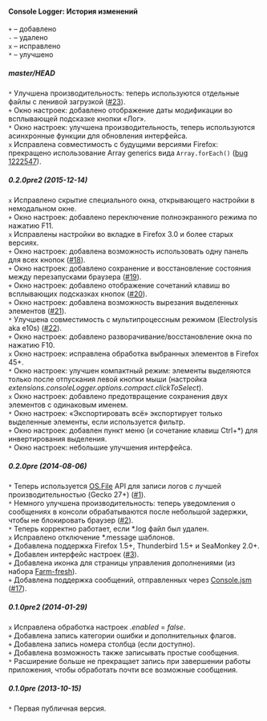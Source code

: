 ﻿#### Console Logger: История изменений

`+` – добавлено<br>
`-` – удалено<br>
`x` – исправлено<br>
`*` – улучшено<br>

##### master/HEAD
`*` Улучшена производительность: теперь используются отдельные файлы с ленивой загрузкой (<a href="https://github.com/Infocatcher/Console_Logger/issues/23">#23</a>).<br>
`+` Окно настроек: добавлено отображение даты модификации во всплывающей подсказке кнопки «Лог».<br>
`*` Окно настроек: улучшена производительность, теперь используются асинхронные функции для обновления интерфейса.<br>
`x` Исправлена совместимость с будущими версиями Firefox: прекращено использование Array generics вида `Array.forEach()` (<a href="https://bugzilla.mozilla.org/show_bug.cgi?id=1222547">bug 1222547</a>).<br>

##### 0.2.0pre2 (2015-12-14)
`x` Исправлено скрытие специального окна, открывающего настройки в немодальном окне.<br>
`+` Окно настроек: добавлено переключение полноэкранного режима по нажатию F11.<br>
`x` Исправлены настройки во вкладке в Firefox 3.0 и более старых версиях.<br>
`+` Окно настроек: добавлена возможность использовать одну панель для всех кнопок (<a href="https://github.com/Infocatcher/Console_Logger/issues/18">#18</a>).<br>
`+` Окно настроек: добавлено сохранение и восстановление состояния между перезапусками браузера (<a href="https://github.com/Infocatcher/Console_Logger/issues/19">#19</a>).<br>
`+` Окно настроек: добавлено отображение сочетаний клавиш во всплывающих подсказках кнопок (<a href="https://github.com/Infocatcher/Console_Logger/issues/20">#20</a>).<br>
`+` Окно настроек: добавлена возможность вырезания выделенных элементов (<a href="https://github.com/Infocatcher/Console_Logger/issues/21">#21</a>).<br>
`*` Улучшена совместимость с мультипроцессным режимом (Electrolysis aka e10s) (<a href="https://github.com/Infocatcher/Console_Logger/issues/22">#22</a>).<br>
`+` Окно настроек: добавлено разворачивание/восстановление окна по нажатию F10.<br>
`x` Окно настроек: исправлена обработка выбранных элементов в Firefox 45+.<br>
`*` Окно настроек: улучшен компактный режим: элементы выделяются только после отпускания левой кнопки мыши (настройка <em>extensions.consoleLogger.options.compact.clickToSelect</em>).<br>
`x` Окно настроек: добавлено предотвращение сохранения двух элементов с одинаковым именем.<br>
`*` Окно настроек: «Экспортировать всё» экспортирует только выделенные элементы, если используется фильтр.<br>
`+` Окно настроек: добавлен пункт меню (и сочетание клавиш Ctrl+*) для инвертирования выделения.<br>
`*` Окно настроек: небольшие улучшения интерфейса.<br>

##### 0.2.0pre (2014-08-06)
`*` Теперь используется <a href="https://developer.mozilla.org/en-US/docs/JavaScript_OS.File">OS.File</a> API для записи логов с лучшей производительностью (Gecko 27+) (<a href="https://github.com/Infocatcher/Console_Logger/issues/1">#1</a>).<br>
`*` Немного улучшена производительность: теперь уведомления о сообщениях в консоли обрабатываются после небольшой задержки, чтобы не блокировать браузер (<a href="https://github.com/Infocatcher/Console_Logger/issues/2">#2</a>).<br>
`*` Теперь корректно работает, если \*.log файл был удален.<br>
`x` Исправлено отключение \*.message шаблонов.<br>
`+` Добавлена поддержка Firefox 1.5+, Thunderbird 1.5+ и SeaMonkey 2.0+.<br>
`+` Добавлен интерфейс настроек (<a href="https://github.com/Infocatcher/Console_Logger/issues/3">#3</a>).<br>
`+` Добавлена иконка для страницы управления дополнениями (из набора <a href="http://www.fatcow.com/free-icons">Farm-fresh</a>).<br>
`+` Добавлена поддержка сообщений, отправленных через <a href="https://developer.mozilla.org/en-US/docs/Tools/Browser_Console#Messages_from_add-ons">Console.jsm</a> (<a href="https://github.com/Infocatcher/Console_Logger/issues/17">#17</a>).<br>

##### 0.1.0pre2 (2014-01-29)
`x` Исправлена обработка настроек <em>.enabled</em> = <em>false</em>.<br>
`+` Добавлена запись категории ошибки и дополнительных флагов.<br>
`+` Добавлена запись номера столбца (если доступно).<br>
`+` Добавлена возможность также записывать простые сообщения.<br>
`*` Расширение больше не прекращает запись при завершении работы приложения, чтобы обработать почти все возможные сообщения.<br>

##### 0.1.0pre (2013-10-15)
`*` Первая публичная версия.<br>